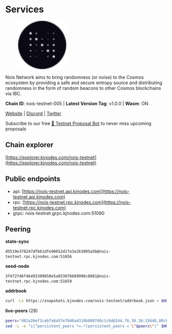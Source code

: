 # Services

<figure><img src="https://raw.githubusercontent.com/kj89/cosmos-images/main/logos/nois.png" width="150" alt=""><figcaption></figcaption></figure>

Nois Network aims to bring randomness (or noise)  to the Cosmos ecosystem by providing a safe and  secure entropy source and distributing randomness  in the form of random beacons to other Cosmos blockchains via IBC.

**Chain ID**: nois-testnet-005 | **Latest Version Tag**: v1.0.0 | **Wasm**: ON

[Website](https://nois.network) | [Discord](https://discord.gg/dHdpwtEb6F) | [Twitter](https://twitter.com/NoisRNG)



Subscribe to our free [🤖 Testnet Proposal Bot](https://t.me/kjnodes_testnet_proposal_bot) to never miss upcoming proposals


## Chain explorer
[https://explorer.kjnodes.com/nois-testnet](https://explorer.kjnodes.com/nois-testnet)

## Public endpoints

* api: [https://nois-testnet.api.kjnodes.com](https://nois-testnet.api.kjnodes.com)
* rpc: [https://nois-testnet.rpc.kjnodes.com](https://nois-testnet.rpc.kjnodes.com)
* grpc: nois-testnet.grpc.kjnodes.com:51090

## Peering

**state-sync**

```text
d5519e378247dfb61dfe90652d1fe3e2b3005a5b@nois-testnet.rpc.kjnodes.com:51656
```

**seed-node**

```text
3f472746f46493309650e5a033076689996c8881@nois-testnet.rpc.kjnodes.com:51659
```

**addrbook**
```bash
curl -Ls https://snapshots.kjnodes.com/nois-testnet/addrbook.json > $HOME/.noisd/config/addrbook.json
```

**live-peers** (28)
```bash
peers="d82a26ef1cebfa8a57e7b06a4310b800740c1c6d@144.76.30.36:15648,80cb3138f2f951077c1e70686bb4f59e00cb1fad@135.181.18.112:55726,00c205b11dc2d2295749810722bb2e995a24c0c1@95.216.14.58:60656,c60e7d9dffdc2b97e9d8b36861ff2e077c863482@65.108.2.41:60656,4af23e5bbb434e58082054a7d97b41b62cdb4a83@195.201.197.4:30656,4f4cbbb89deacb0a1f395050567e96bb70f4a1ff@142.132.152.46:41656,2b265b12688ea801b11672a47b67bb55433ccf37@185.198.27.109:26656,eff2a3659d8190f2e3f0556d9829288d29e63296@65.108.233.109:17356,7eec6f0841541db4703053c478b2f8382fe824e0@89.233.108.200:26656,f7c0a82105152107c0e516056d0672d01a3a8582@88.99.56.200:26656,40250630b11b62814410129ed5dc29221e141a2f@65.108.72.233:26156,65acf20f39df51e09027a2f204e359d57823a995@65.108.72.253:21656,a87dc8b4e827a05fe5c46aea54999120c8252587@162.19.237.81:26656,50c9ac024633c1f0fc461958dafa15e6b2541ffd@79.143.183.91:26656,711a4b20ce63e3a69725d27c73145519a2a1b559@161.97.159.68:17356,4f581b36aac37da8766c9de4dc533b0740eb498d@38.242.222.52:26656,ac4b7c231061e9c7ad3b69bcfd722bc878b3d8d4@162.55.103.44:26636,35498a9c47c2901a097161cd5abc5bc758aa1b5c@38.242.158.85:51656,6d6164cd45c7c65ab76abd40f5ff683f72e7f50f@65.109.92.241:40136,d30a17b9980314aadefd270f7ca9e4b810e94aca@5.166.240.95:51656,1e9f3c5da72edebe751b108aa52657b190c8991d@65.108.225.158:17356,d2d2dd4427bde768bbc2701536942b8f1174877e@65.108.77.106:26899,af4401e79346aa7309d9e11080a5b71fd3cff283@65.109.56.215:26656,5ecd40831e453845587cbd03534e68a7b9fc3576@65.109.92.79:21656,d5519e378247dfb61dfe90652d1fe3e2b3005a5b@65.109.68.190:51656,457a8e8dcb3bef4d7a6fd7fcb3b97d1282ca029c@65.108.206.118:60856,da81dd66bca4bba509163dbd06b4a6b2e05c2e12@65.108.231.124:21656,065caaf31329c02c0f8a32385e3c6a7f31e6b028@46.17.250.43:26656"
sed -i -e "s|^persistent_peers *=.*|persistent_peers = \"$peers\"|" $HOME/.noisd/config/config.toml
```
